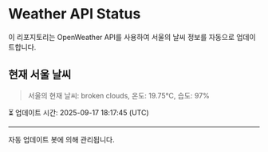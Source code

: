 
# Weather API Status

이 리포지토리는 OpenWeather API를 사용하여 서울의 날씨 정보를 자동으로 업데이트합니다.

## 현재 서울 날씨
> 서울의 현재 날씨: broken clouds, 온도: 19.75°C, 습도: 97%

⏳ 업데이트 시간: 2025-09-17 18:17:45 (UTC)

---
자동 업데이트 봇에 의해 관리됩니다.
